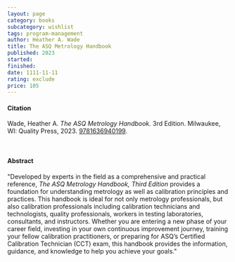 ```yaml
---
layout: page
category: books
subcategory: wishlist
tags: program-management
author: Heather A. Wade
title: The ASQ Metrology Handbook
published: 2023
started:
finished:
date: 1111-11-11
rating: exclude
price: 105
---
```


#### Citation

Wade, Heather A. *The ASQ Metrology Handbook.* 3rd Edition. Milwaukee, WI: Quality Press, 2023. [9781636940199](https://asq.org/quality-press/display-item?item=H1596).

<br>

#### Abstract

"Developed by experts in the field as a comprehensive and practical reference, *The ASQ Metrology Handbook, Third Edition* provides a foundation for understanding metrology as well as calibration principles and practices. This handbook is ideal for not only metrology professionals, but also calibration professionals including calibration technicians and technologists, quality professionals, workers in testing laboratories, consultants, and instructors. Whether you are entering a new phase of your career field, investing in your own continuous improvement journey, training your fellow calibration practitioners, or preparing for ASQ’s Certified Calibration Technician (CCT) exam, this handbook provides the information, guidance, and knowledge to help you achieve your goals."
